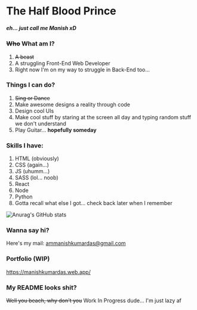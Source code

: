 # The Half Blood Prince
##### eh... just call me Manish xD


### <del>Who</del> What am I?
1. <del>A beast</del>   
1. A struggling Front-End Web Developer
1. Right now I'm on my way to struggle in Back-End too...

### Things I can do?
1. <del>Sing or Dance</del>
1. Make awesome designs a reality through code
1. Design cool UIs
2. Make cool stuff by staring at the screen all day and typing random stuff we don't understand
3. Play Guitar... **hopefully someday**


### Skills I have:
1. HTML (obviously)
2. CSS (again...)
3. JS (uhumm...)
4. SASS (lol... noob)
5. React
6. Node
7. Python
8. Gotta recall what else I got... check back later when I remember

![Anurag's GitHub stats](https://github-readme-stats.vercel.app/api?username=the-halfbloodprince&theme=midnight-purple&show_icons=true)

### Wanna say hi?
Here's my mail: ammanishkumardas@gmail.com

### Portfolio (WIP)
https://manishkumardas.web.app/

### My README looks shit?
<del>Well you beach, why don't you</del> Work In Progress dude... I'm just lazy af




